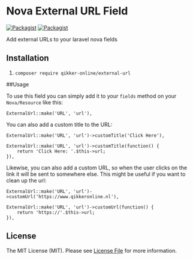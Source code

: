 
# Nova External URL Field
[![Packagist](https://img.shields.io/packagist/v/qikker-online/external-url.svg?style=flat-square)](https://packagist.org/packages/qikker-online/external-url)
[![Packagist](https://img.shields.io/packagist/l/qikker-online/external-url.svg?style=flat-square)](https://packagist.org/packages/qikker-online/external-url)

Add external URLs to your laravel nova fields

## Installation
1. `composer require qikker-online/external-url`

##Usage

To use this field you can simply add it to your `fields` method on your `Nova/Resource` like this:

```
ExternalUrl::make('URL', 'url'),
```

You can also add a custom title to the URL:
```
ExternalUrl::make('URL', 'url')->customTitle('Click Here'),

ExternalUrl::make('URL', 'url')->customTitle(function() {
    return 'Click Here: '.$this->url;
}),
```

Likewise, you can also add a custom URL, so when the user clicks on the link it will be sent to somewhere else. This might be useful if you want to clean up the url:
```
ExternalUrl::make('URL', 'url')->customUrl('https://www.qikkeronline.nl'),

ExternalUrl::make('URL', 'url')->customUrl(function() {
    return 'https://'.$this->url;
}),
```



## License

The MIT License (MIT). Please see [License File](LICENSE.md) for more information.

